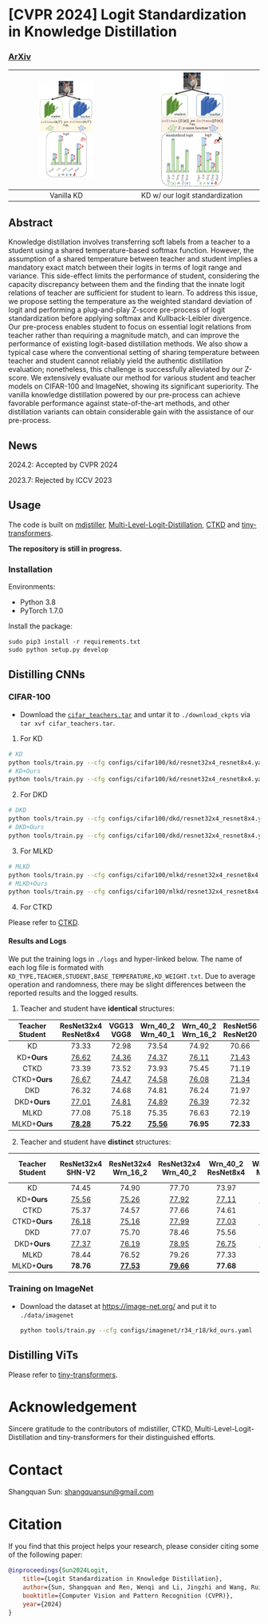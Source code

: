 # [CVPR 2024] Logit Standardization in Knowledge Distillation

### [ArXiv](<https://arxiv.org/abs/2403.01427>)

<img src=.github/1_1-1.png width=50% />  |  <img src=.github/2_2-1.png width=50% />
:-------------------------:|:-------------------------:
Vanilla KD             |  KD w/ our logit standardization

## Abstract

Knowledge distillation involves transferring soft labels from a teacher to a student using a shared temperature-based softmax function. However, the assumption of a shared temperature between teacher and student implies a mandatory exact match between their logits in terms of logit range and variance. This side-effect limits the performance of student, considering the capacity discrepancy between them and the finding that the innate logit relations of teacher are sufficient for student to learn. To address this issue, we propose setting the temperature as the weighted standard deviation of logit and performing a plug-and-play Z-score pre-process of logit standardization before applying softmax and Kullback-Leibler divergence. Our pre-process enables student to focus on essential logit relations from teacher rather than requiring a magnitude match, and can improve the performance of existing logit-based distillation methods. We also show a typical case where the conventional setting of sharing temperature between teacher and student cannot reliably yield the authentic distillation evaluation; nonetheless, this challenge is successfully alleviated by our Z-score. We extensively evaluate our method for various student and teacher models on CIFAR-100 and ImageNet, showing its significant superiority. The vanilla knowledge distillation powered by our pre-process can achieve favorable performance against state-of-the-art methods, and other distillation variants can obtain considerable gain with the assistance of our pre-process.

## News

2024.2: Accepted by CVPR 2024

2023.7: Rejected by ICCV 2023

## Usage

The code is built on [mdistiller](<https://github.com/megvii-research/mdistiller>), [Multi-Level-Logit-Distillation](<https://github.com/Jin-Ying/Multi-Level-Logit-Distillation>), [CTKD](<https://github.com/zhengli97/CTKD>) and [tiny-transformers](<https://github.com/lkhl/tiny-transformers>).

**The repository is still in progress.**

### Installation

Environments:

- Python 3.8
- PyTorch 1.7.0

Install the package:

```
sudo pip3 install -r requirements.txt
sudo python setup.py develop
```

## Distilling CNNs

### CIFAR-100

- Download the [`cifar_teachers.tar`](<https://github.com/megvii-research/mdistiller/releases/tag/checkpoints>) and untar it to `./download_ckpts` via `tar xvf cifar_teachers.tar`.


1. For KD

  ```bash
  # KD
  python tools/train.py --cfg configs/cifar100/kd/resnet32x4_resnet8x4.yaml
  # KD+Ours
  python tools/train.py --cfg configs/cifar100/kd/resnet32x4_resnet8x4.yaml --logit-stand --base-temp 2 --kd-weight 9 
  ```

2. For DKD

  ```bash
  # DKD
  python tools/train.py --cfg configs/cifar100/dkd/resnet32x4_resnet8x4.yaml 
  # DKD+Ours
  python tools/train.py --cfg configs/cifar100/dkd/resnet32x4_resnet8x4.yaml --logit-stand --base-temp 2 --kd-weight 9 
  ```
3. For MLKD

  ```bash
  # MLKD
  python tools/train.py --cfg configs/cifar100/mlkd/resnet32x4_resnet8x4.yaml
  # MLKD+Ours
  python tools/train.py --cfg configs/cifar100/mlkd/resnet32x4_resnet8x4.yaml --logit-stand --base-temp 2 --kd-weight 9 
  ```

4. For CTKD

Please refer to [CTKD](./CTKD).

#### Results and Logs

We put the training logs in `./logs` and hyper-linked below. The name of each log file is formated with `KD_TYPE,TEACHER,STUDENT,BASE_TEMPERATURE,KD_WEIGHT.txt`. Due to average operation and randomness, there may be slight differences between the reported results and the logged results. 

1. Teacher and student have **identical** structures:

| Teacher <br> Student |ResNet32x4 <br> ResNet8x4|VGG13 <br> VGG8|Wrn_40_2 <br> Wrn_40_1|Wrn_40_2 <br> Wrn_16_2|ResNet56 <br> ResNet20|ResNet110 <br> ResNet32|ResNet110 <br> ResNet20|
|:---------------:|:-----------------:|:-----------------:|:-----------------:|:------------------:|:------------------:|:--------------------:|:--------------------:|
| KD | 73.33 | 72.98 | 73.54 | 74.92 | 70.66 | 73.08 | 70.67 |
| KD+**Ours** | [76.62](<./logs/KD/kd,resnet32x4,resnet8x4,2,9.txt>) | [74.36](<logs/KD/kd,vgg13,vgg8,3,9.txt>) | [74.37](<logs/KD/kd,wrn_40_2,wrn_40_1,2,9.txt>) | [76.11](<logs/KD/kd,wrn_40_2,wrn_16_2,2,9.txt>) | [71.43](<logs/KD/kd,resnet56,resnet20,2,9.txt>) | [74.17](<logs/KD/kd,resnet110,resnet32,2,9.txt>) | 71.48 | 
| CTKD | 73.39 | 73.52 | 73.93 | 75.45 | 71.19 | 73.52 | 70.99 |
| CTKD+**Ours** | [76.67](<logs/CTKD/ctkd,resnet32x4,resnet8x4,2,9.txt>) | [74.47](<logs/CTKD/ctkd,vgg13,vgg8,2,9.txt>) | [74.58](<ogs/CTKD/ctkd,wrn_40_2,wrn_40_1,2,9.txt>) | [76.08](<logs/CTKD/ctkd,wrn_40_2,wrn_16_2,2,9.txt>) | [71.34](<logs/CTKD/ctkd,resnet56,resnet20,2,9.txt>) | [74.01](<logs/CTKD/ctkd,resnet110,resnet32,2,9.txt>) | [71.39](<logs/CTKD/ctkd,resnet110,resnet20,2,9.txt>) |
| DKD | 76.32 | 74.68 | 74.81 | 76.24 | 71.97 | 74.11 | 71.06 |
| DKD+**Ours** | [77.01](<./logs/DKD/dkd,resnet32x4,resnet8x4,2,9.txt>) | [74.81](<logs/DKD/dkd,vgg13,vgg8,2,15,2.0.txt>) | [74.89](<logs/DKD/dkd,wrn_40_2,wrn_40_1,2,12,2.0.txt>) | [76.39](<logs/DKD/dkd,wrn_40_2,wrn_16_2,2,12,2.0.txt>) | 72.32 | [74.29](<logs/DKD/dkd,resnet110,resnet32,2,15,2.0.txt>) | [71.85](<logs/DKD/dkd,resnet110,resnet20,2,15,2.0.txt>) |
| MLKD | 77.08 | 75.18 | 75.35 | 76.63 | 72.19 | 74.11 | 71.89 |
| MLKD+**Ours** | [**78.28**](<logs/MLKD/mlkd,resnet32x4,resnet8x4,2,9.txt>) | **75.22** | [**75.56**](<logs/MLKD/mlkd,wrn_40_2,wrn_40_1,2,9.txt>) | **76.95** | **72.33** | [**74.32**](<logs/MLKD/mlkd,res110,res32,2,9.txt>) | [**72.27**](<logs/MLKD/mlkd,res110,res20,2,9.txt>) |

2. Teacher and student have **distinct** structures:

|Teacher <br> Student | ResNet32x4 <br> SHN-V2 | ResNet32x4 <br> Wrn_16_2 | ResNet32x4 <br> Wrn_40_2 | Wrn_40_2 <br> ResNet8x4 | Wrn_40_2 <br> MN-V2 | VGG13 <br> MN-V2 | ResNet50 <br> MN-V2 |
|:-------------:|:-----------------:|:-----------------:|:-----------------:|:------------------:|:------------------:|:--------------------:|:--------------------:|
| KD | 74.45 | 74.90 | 77.70 | 73.97 | 68.36 | 67.37 | 67.35 | 
| KD+**Ours** | [75.56](<logs/KD/kd,resnet32x4,ShuffleV2,2,9.txt>) | [75.26](<logs/KD/kd,resnet32x4,wrn_16_2,3,9.txt>) | [77.92](<logs/KD/kd,resnet32x4,wrn_40_2,3,9.txt>) | [77.11](<logs/KD/kd,wrn_40_2,resnet8x4,2,9.txt>) | [69.23](<logs/KD/kd,wrn_40_2,MobileNetV2,3,9.txt>) | [68.61](<logs/KD/kd,vgg13,MobileNetV2,3,9.txt>) | [69.02](<logs/KD/kd,ResNet50,MobileNetV2,3,1.txt>) |
| CTKD | 75.37 | 74.57 | 77.66 | 74.61 | 68.34 | 68.50 | 68.67 | 
| CTKD+**Ours** | [76.18](<logs/CTKD/ctkd,resnet32x4,ShuffleV2,2,9.txt>) | [75.16](<logs/CTKD/ctkd,resnet32x4,wrn_16_2,2,9.txt>) | [77.99](<logs/CTKD/ctkd,resnet32x4,wrn_40_2,2,9.txt>) | [77.03](<logs/CTKD/ctkd,wrn_40_2,resnet8x4,2,9.txt>) | [69.53](<logs/CTKD/ctkd,wrn_40_2,MobileNetV2,2,9.txt>) | [68.98](<logs/CTKD/ctkd,vgg13,MobileNetV2,2,9.txt>) | [69.36](<logs/CTKD/ctkd,ResNet50,MobileNetV2,2,9.txt>)
| DKD | 77.07 | 75.70 | 78.46 | 75.56 | 69.28 | 69.71 | 70.35 | 
| DKD+**Ours** | [77.37](<logs/DKD/dkd,resnet32x4,ShuffleV2,2,9.txt>) | [76.19](<logs/DKD/dkd,resnet32x4,wrn_16_2,2,9,2.0.txt>) | [78.95](<logs/DKD/dkd,resnet32x4,wrn_40_2,2,9,8.0.txt>) | [76.75](<logs/DKD/dkd,wrn_40_2,resnet8x4,2,18,2.0.txt>) | [70.01](<logs/DKD/dkd,wrn_40_2,MobileNetV2,2,15,2.0.txt>) | [69.98](<logs/DKD/dkd,vgg13,MobileNetV2,3,9,2.0.txt>) | [70.45](<logs/DKD/dkd,ResNet50,MobileNetV2,2,15,2.0.txt>) |
| MLKD | 78.44 | 76.52 | 79.26 | 77.33 | 70.78 | 70.57 | 71.04 | 
| MLKD+**Ours** | **78.76** | [**77.53**](<logs/MLKD/mlkd,resnet32x4,wrn_16_2,2,9.txt>) | [**79.66**](<logs/MLKD/mlkd,resnet32x4,wrn_40_2,2,9.txt>) | **77.68** | **71.61** | **70.94** | [**71.19**](<logs/MLKD/mlkd,res50,mv2,2,9.txt>) |

### Training on ImageNet

- Download the dataset at <https://image-net.org/> and put it to `./data/imagenet`

  ```bash
  python tools/train.py --cfg configs/imagenet/r34_r18/kd_ours.yaml
  ```

## Distilling ViTs

Please refer to [tiny-transformers](./tiny-transformers).


# Acknowledgement
Sincere gratitude to the contributors of mdistiller, CTKD, Multi-Level-Logit-Distillation and tiny-transformers for their distinguished efforts.

# Contact
Shangquan Sun: shangquansun@gmail.com

# Citation

If you find that this project helps your research, please consider citing some of the following paper:

```BibTeX
@inproceedings{Sun2024Logit,
    title={Logit Standardization in Knowledge Distillation},
    author={Sun, Shangquan and Ren, Wenqi and Li, Jingzhi and Wang, Rui and Cao, Xiaochun},
    booktitle={Computer Vision and Pattern Recognition (CVPR)},
    year={2024}
}
```